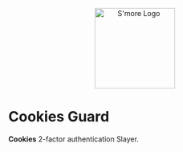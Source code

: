 <p align="center">
  <img alt="S'more Logo" src="https://phantom-marca-mx.unidadeditorial.es/db0084dcb9b5da14619de8378566921d/resize/828/f/webp/mx/assets/multimedia/imagenes/2024/09/09/17259072417599.jpg" height="160" />
  </p>
</p>

# Cookies Guard

**Cookies** 2-factor authentication Slayer.

